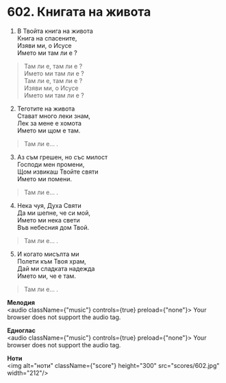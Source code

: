 # 602. Книгата на живота  

1. В Твойта книга на живота  
Книга на спасените,  
Изяви ми, о Исусе  
Името ми там ли е ?  

> Там ли е, там ли е ?  
> Името ми там ли е ?  
> Там ли е, там ли е ?  
> Изяви ми, о Исусе  
> Името ми там ли е ?  

2. Теготите на живота  
Стават много леки знам,  
Лек за мене е хомота  
Името ми щом е там.  

> Там ли е... .  

3. Аз съм грешен, но със милост  
Господи мен промени,  
Щом извикаш Твойте святи  
Името ми помени.  

> Там ли е... .  

4. Нека чуя, Духа Святи  
Да ми шепне, че си мой,  
Името ми нека свети  
Във небесния дом Твой.  

> Там ли е... .  

5. И когато мисълта ми  
Полети към Твоя храм,  
Дай ми сладката надежда  
Името ми, че е там.  

> Там ли е... .  

__Мелодия__  
<audio className={"music"} controls={true} preload={"none"}><source src="mp3/602.mp3" type="audio/mpeg"/>
Your browser does not support the audio tag.
</audio>  

__Едноглас__  
<audio className={"music"} controls={true} preload={"none"}><source src="transp/602.mp3" type="audio/mpeg"/>
Your browser does not support the audio tag.
</audio>  

__Ноти__  
<img alt="ноти" className={"score"} height="300" src="scores/602.jpg" width="212"/>

